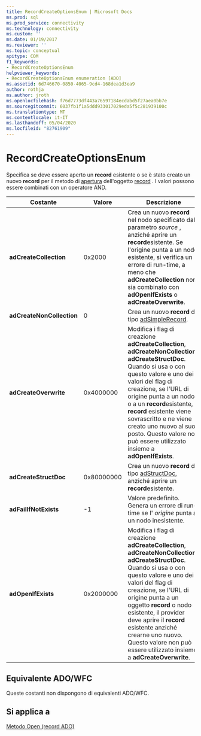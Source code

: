 ```yaml
---
title: RecordCreateOptionsEnum | Microsoft Docs
ms.prod: sql
ms.prod_service: connectivity
ms.technology: connectivity
ms.custom: ''
ms.date: 01/19/2017
ms.reviewer: ''
ms.topic: conceptual
apitype: COM
f1_keywords:
- RecordCreateOptionsEnum
helpviewer_keywords:
- RecordCreateOptionsEnum enumeration [ADO]
ms.assetid: 6d746670-0850-4065-9cd4-168dea1d3ea9
author: rothja
ms.author: jroth
ms.openlocfilehash: f76d7773df443a76597184ecdabd5f27aea0bb7e
ms.sourcegitcommit: 6037fb1f1a5ddd933017029eda5f5c281939100c
ms.translationtype: MT
ms.contentlocale: it-IT
ms.lasthandoff: 05/04/2020
ms.locfileid: "82761909"
---
```

# <a name="recordcreateoptionsenum"></a>RecordCreateOptionsEnum
Specifica se deve essere aperto un **record** esistente o se è stato creato un nuovo **record** per il metodo di [apertura](../../../ado/reference/ado-api/open-method-ado-record.md) dell'oggetto [record](../../../ado/reference/ado-api/record-object-ado.md) . I valori possono essere combinati con un operatore AND.  
  
|Costante|Valore|Descrizione|  
|--------------|-----------|-----------------|  
|**adCreateCollection**|0x2000|Crea un nuovo **record** nel nodo specificato dal parametro *source* , anziché aprire un **record**esistente. Se l'origine punta a un nodo esistente, si verifica un errore di run-time, a meno che **adCreateCollection** non sia combinato con **adOpenIfExists** o **adCreateOverwrite**.|  
|**adCreateNonCollection**|0|Crea un nuovo **record** di tipo [adSimpleRecord](../../../ado/reference/ado-api/recordtypeenum.md).|  
|**adCreateOverwrite**|0x4000000|Modifica i flag di creazione **adCreateCollection**, **adCreateNonCollection**e **adCreateStructDoc**. Quando si usa o con questo valore e uno dei valori del flag di creazione, se l'URL di origine punta a un nodo o a un **record**esistente, il **record** esistente viene sovrascritto e ne viene creato uno nuovo al suo posto. Questo valore non può essere utilizzato insieme a **adOpenIfExists**.|  
|**adCreateStructDoc**|0x80000000|Crea un nuovo **record** di tipo [adStructDoc](../../../ado/reference/ado-api/recordtypeenum.md), anziché aprire un **record**esistente.|  
|**adFailIfNotExists**|-1|Valore predefinito. Genera un errore di run-time se l' *origine* punta a un nodo inesistente.|  
|**adOpenIfExists**|0x2000000|Modifica i flag di creazione **adCreateCollection**, **adCreateNonCollection**e **adCreateStructDoc**. Quando si usa o con questo valore e uno dei valori del flag di creazione, se l'URL di origine punta a un oggetto **record** o nodo esistente, il provider deve aprire il **record** esistente anziché crearne uno nuovo. Questo valore non può essere utilizzato insieme a **adCreateOverwrite**.|  
  
## <a name="adowfc-equivalent"></a>Equivalente ADO/WFC  
 Queste costanti non dispongono di equivalenti ADO/WFC.  
  
## <a name="applies-to"></a>Si applica a  
 [Metodo Open (record ADO)](../../../ado/reference/ado-api/open-method-ado-record.md)

